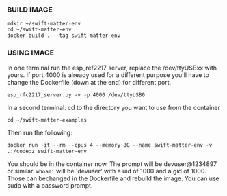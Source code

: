 ### BUILD IMAGE
```
mdkir ~/swift-matter-env
cd ~/swift-matter-env
docker build . --tag swift-matter-env  
```

### USING IMAGE
  In one terminal run the esp_ref2217 server, replace the /dev/ttyUSBxx with yours. If port 4000 is already used for a different purpose you'll have to change the Dockerfile (down at the end) for different port.

`esp_rfc2217_server.py -v -p 4000 /dev/ttyUSB0` 

In a second terminal: cd to the directory you want to use from the container

`cd ~/swift-matter-examples`

Then run the following:  

`docker run -it --rm --cpus 4 --memory 8G --name swift-matter-env -v .:/code:z swift-matter-env`

You should be in the container now. The prompt will be devuser@1234897 or similar. `whoami` will be 'devuser' with a uid of 1000 and a gid of 1000. Those can bechanged in the Dockerfile and rebuild the image. You can use sudo with a password prompt.
